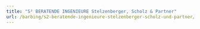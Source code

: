 ```yaml
---
title: "S² BERATENDE INGENIEURE Stelzenberger, Scholz & Partner"
url: /barbing/s2-beratende-ingenieure-stelzenberger-scholz-und-partner/
---
```

